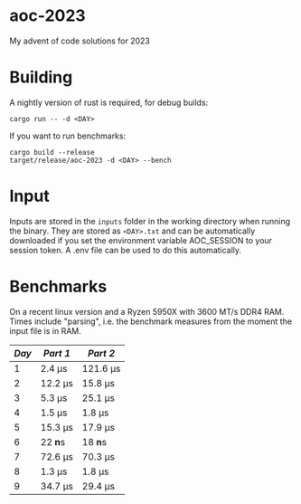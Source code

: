 # aoc-2023
My advent of code solutions for 2023

# Building
A nightly version of rust is required, for debug builds:
```
cargo run -- -d <DAY>
```
If you want to run benchmarks:
```
cargo build --release
target/release/aoc-2023 -d <DAY> --bench
```

# Input
Inputs are stored in the `inputs` folder in the working directory when running the binary.
They are stored as `<DAY>.txt` and can be automatically downloaded if you set the environment variable AOC_SESSION to your
session token. A .env file can be used to do this automatically.

# Benchmarks
On a recent linux version and a Ryzen 5950X with 3600 MT/s DDR4 RAM.
Times include "parsing", i.e. the benchmark measures from the moment the input file is in RAM.

| *Day* | *Part 1* | *Part 2* |
|-------|----------|----------|
|   1   |   2.4 µs | 121.6 µs |
|   2   |  12.2 µs |  15.8 µs |
|   3   |   5.3 µs |  25.1 µs |
|   4   |   1.5 µs |   1.8 µs |
|   5   |  15.3 µs |  17.9 µs |
|   6   |  22 **n**s |  18 **n**s |
|   7   |  72.6 µs |  70.3 µs |
|   8   |   1.3 µs |   1.8 µs |
|   9   |  34.7 µs |  29.4 µs |
